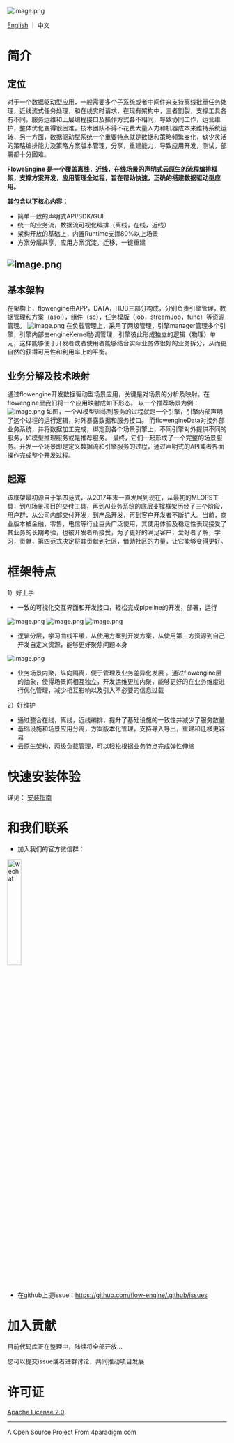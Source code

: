 ![image.png](https://cdn.nlark.com/yuque/0/2022/png/28211224/1659434745739-ffa88bec-e362-4ba1-95ba-6b873a3f0d5c.png)

[English](/profile/README.md) ｜ 中文

# 简介
## 定位
对于一个数据驱动型应用，一般需要多个子系统或者中间件来支持离线批量任务处理，近线流式任务处理，和在线实时请求，在现有架构中，三者割裂，支撑工具各有不同，服务运维和上层编程接口及操作方式各不相同，导致协同工作，运营维护，整体优化变得很困难，技术团队不得不花费大量人力和机器成本来维持系统运转，另一方面，数据驱动型系统一个重要特点就是数据和策略频繁变化，缺少灵活的策略编排能力及策略方案版本管理，分享，重建能力，导致应用开发，测试，部署都十分困难。

**FloweEngine 是一个覆盖离线，近线，在线场景的声明式云原生的流程编排框架，支撑方案开发，应用管理全过程，旨在帮助快速，正确的搭建数据驱动型应用。**

**其包含以下核心内容：**

- 简单一致的声明式API/SDK/GUI
- 统一的业务流，数据流可视化编排（离线，在线，近线）
- 架构开放的基础上，内置Runtime支撑80%以上场景
- 方案分层共享，应用方案沉淀，迁移，一键重建

## ![image.png](https://cdn.nlark.com/yuque/0/2022/png/28211224/1659430395047-653128b3-b3a9-4910-bfd4-abc1f48eafe8.png)
## 基本架构 
在架构上，flowengine由APP，DATA，HUB三部分构成，分别负责引擎管理，数据管理和方案（asol），组件（sc），任务模版（job，streamJob，func）等资源管理。
![image.png](https://cdn.nlark.com/yuque/0/2022/png/28211224/1659429691404-c171ed8b-e729-4d23-a1c8-f476ca7c2bb5.png)
在负载管理上，采用了两级管理，引擎manager管理多个引擎，引擎内部由engineKernel协调管理，引擎彼此形成独立的逻辑（物理）单元，这样能够便于开发者或者使用者能够结合实际业务做很好的业务拆分，从而更自然的获得可用性和利用率上的平衡。
## 业务分解及技术映射
通过flowengine开发数据驱动型场景应用，关键是对场景的分析及映射。在flowengine里我们将一个应用映射成如下形态。 以一个推荐场景为例：
![image.png](https://cdn.nlark.com/yuque/0/2022/png/28211224/1659431199237-35792eea-b7e7-4c0c-bb04-bcaf97e9deb1.png)
如图，一个AI模型训练到服务的过程就是一个引擎，引擎内部声明了这个过程的运行逻辑，对外暴露数据和服务接口。 而flowengineData对接外部业务系统，并将数据加工完成，绑定到各个场景引擎上，不同引擎对外提供不同的服务，如模型推理服务或是推荐服务。 最终，它们一起形成了一个完整的场景服务。开发一个场景即是定义数据流和引擎服务的过程，通过声明式的API或者界面操作完成整个开发过程。
## 起源
该框架最初源自于第四范式，从2017年末一直发展到现在，从最初的MLOPS工具，到AI场景项目的交付工具，再到AI业务系统的底层支撑框架历经了三个阶段，用户群，从公司内部交付开发，到产品开发，再到客户开发者不断扩大。当前，商业版本被金融，零售，电信等行业巨头广泛使用，其使用体验及稳定性表现接受了其业务的长期考验，也被开发者所接受，为了更好的满足客户，爱好者了解，学习，贡献，第四范式决定将其贡献到社区，借助社区的力量，让它能够变得更好。
# 框架特点

1）好上手 

- 一致的可视化交互界面和开发接口，轻松完成pipeline的开发，部署，运行

![image.png](https://cdn.nlark.com/yuque/0/2022/png/28211224/1659432901940-508c6865-daa8-482f-a45a-1c57685e2bc7.png "离线批量编排")
![image.png](https://cdn.nlark.com/yuque/0/2022/png/28211224/1659432910918-1076b223-4385-4118-a210-a49dba788de7.png "在线实时编排")
![image.png](https://cdn.nlark.com/yuque/0/2022/png/28211224/1659432921819-01863c30-f09a-4737-afd0-bd67c0fafd65.png "近线流式编排")

- 逻辑分层，学习曲线平缓，从使用方案到开发方案，从使用第三方资源到自己开发自定义资源，能够更好聚焦问题本身

![image.png](https://cdn.nlark.com/yuque/0/2022/png/28211224/1659433297587-07323c8c-9a49-4362-a95f-c73bd07a320b.png)

- 业务场景内聚，纵向隔离，便于管理及业务差异化发展 。通过flowengine层的抽象，使得场景间相互独立，开发运维更加内聚，能够更好的在业务维度进行优化管理，减少相互影响以及引入不必要的信息过载

2）好维护

- 通过整合在线，离线，近线编排，提升了基础设施的一致性并减少了服务数量
- 基础设施和场景应用分离，方案版本化管理，支持导入导出，重建和迁移更容易
- 云原生架构，两级负载管理，可以轻松根据业务特点完成弹性伸缩
# 快速安装体验
详见： [安装指南](https://github.com/flow-engine/flowengine-release) 
# 和我们联系
* 加入我们的官方微信群：
<div align="left">
  <img src="https://cdn.nlark.com/yuque/0/2022/png/28211224/1659592484664-36f51f94-2ab6-43ce-abd7-4dd2f9d07c2f.png" width=25% title="wechat">
</div>

* 在github上提issue：https://github.com/flow-engine/.github/issues

# 加入贡献

目前代码库正在整理中，陆续将全部开放...

您可以提交issue或者进群讨论，共同推动项目发展

# 许可证

[Apache License 2.0](https://www.apache.org/licenses/LICENSE-2.0)

---
A Open Source Project From 4paradigm.com
